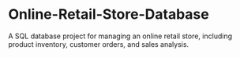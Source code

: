 # Online-Retail-Store-Database
A  SQL database project for managing an online retail store, including product inventory, customer orders, and sales analysis.
